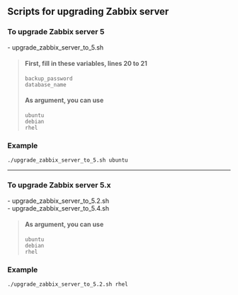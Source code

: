## Scripts for upgrading Zabbix server

### To upgrade Zabbix server 5

\- upgrade_zabbix_server_to_5.sh

> #### First, fill in these variables, lines 20 to 21
>
> `backup_password`  
> `database_name`  
>
> #### As argument, you can use
>
> `ubuntu`  
> `debian`  
> `rhel`

### Example

```bash
./upgrade_zabbix_server_to_5.sh ubuntu
```

***

### To upgrade Zabbix server 5.x

\- upgrade_zabbix_server_to_5.2.sh  
\- upgrade_zabbix_server_to_5.4.sh

> #### As argument, you can use
>
> `ubuntu`  
> `debian`  
> `rhel`

### Example

```bash
./upgrade_zabbix_server_to_5.2.sh rhel
```

